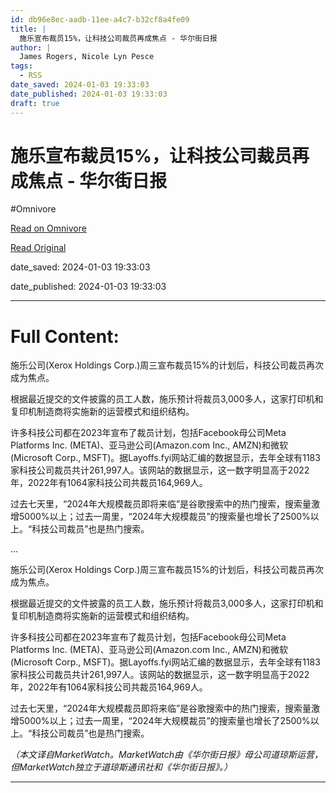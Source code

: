 ```yaml
---
id: db96e8ec-aadb-11ee-a4c7-b32cf8a4fe09
title: |
  施乐宣布裁员15%，让科技公司裁员再成焦点 - 华尔街日报
author: |
  James Rogers, Nicole Lyn Pesce
tags:
  - RSS
date_saved: 2024-01-03 19:33:03
date_published: 2024-01-03 19:33:03
draft: true
---
```


# 施乐宣布裁员15%，让科技公司裁员再成焦点 - 华尔街日报
#Omnivore

[Read on Omnivore](https://omnivore.app/me/15-18cd39aa025)

[Read Original](https://cn.wsj.com/amp/articles/%E6%96%BD%E4%B9%90%E8%A3%81%E5%91%98%E8%AE%A9%E7%A7%91%E6%8A%80%E5%85%AC%E5%8F%B8%E8%A3%81%E5%91%98%E5%86%8D%E6%88%90%E7%84%A6%E7%82%B9-89a469aa)

date_saved: 2024-01-03 19:33:03

date_published: 2024-01-03 19:33:03

--- 

# Full Content: 

施乐公司(Xerox Holdings Corp.)周三宣布裁员15%的计划后，科技公司裁员再次成为焦点。

根据最近提交的文件披露的员工人数，施乐预计将裁员3,000多人，这家打印机和复印机制造商将实施新的运营模式和组织结构。

许多科技公司都在2023年宣布了裁员计划，包括Facebook母公司Meta Platforms Inc. (META)、亚马逊公司(Amazon.com Inc., AMZN)和微软(Microsoft Corp., MSFT)。据Layoffs.fyi网站汇编的数据显示，去年全球有1183家科技公司裁员共计261,997人。该网站的数据显示，这一数字明显高于2022年，2022年有1064家科技公司共裁员164,969人。

过去七天里，“2024年大规模裁员即将来临”是谷歌搜索中的热门搜索，搜索量激增5000%以上；过去一周里，“2024年大规模裁员”的搜索量也增长了2500%以上。“科技公司裁员”也是热门搜索。

...

施乐公司(Xerox Holdings Corp.)周三宣布裁员15%的计划后，科技公司裁员再次成为焦点。

根据最近提交的文件披露的员工人数，施乐预计将裁员3,000多人，这家打印机和复印机制造商将实施新的运营模式和组织结构。

许多科技公司都在2023年宣布了裁员计划，包括Facebook母公司Meta Platforms Inc. (META)、亚马逊公司(Amazon.com Inc., AMZN)和微软(Microsoft Corp., MSFT)。据Layoffs.fyi网站汇编的数据显示，去年全球有1183家科技公司裁员共计261,997人。该网站的数据显示，这一数字明显高于2022年，2022年有1064家科技公司共裁员164,969人。

过去七天里，“2024年大规模裁员即将来临”是谷歌搜索中的热门搜索，搜索量激增5000%以上；过去一周里，“2024年大规模裁员”的搜索量也增长了2500%以上。“科技公司裁员”也是热门搜索。

_（本文译自MarketWatch。MarketWatch由《华尔街日报》母公司道琼斯运营，但MarketWatch独立于道琼斯通讯社和《华尔街日报》。）_

---

